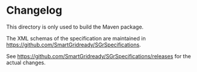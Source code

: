# Changelog

This directory is only used to build the Maven package.

The XML schemas of the specification are maintained in https://github.com/SmartGridready/SGrSpecifications.

See https://github.com/SmartGridready/SGrSpecifications/releases for the actual changes.
